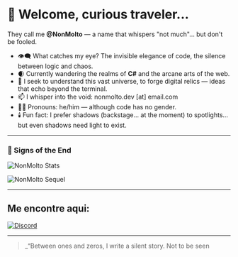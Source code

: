 # 👋 Welcome, curious traveler...

They call me **@NonMolto** — a name that whispers "not much"... but don't be fooled.

- 👁‍🗨 What catches my eye? The invisible elegance of code, the silence between logic and chaos.
- 🌒 Currently wandering the realms of **C#** and the arcane arts of the web.
- 🤝 I seek to understand this vast universe, to forge digital relics — ideas that echo beyond the terminal.
- 📫 I whisper into the void: nonmolto.dev [at] email.com
- 😶‍🌫️ Pronouns: he/him — although code has no gender.
- 🕯️ Fun fact: I prefer shadows (backstage... at the moment) to spotlights... but even shadows need light to exist.

---

### 🧿 Signs of the End

![NonMolto Stats](https://github-readme-stats.vercel.app/api?username=NonMolto&theme=tokyonight&show_icons=true&hide_border=true&count_private=true)

![NonMolto Sequel](https://github-readme-streak-stats.herokuapp.com/?user=NonMolto&theme=tokyonight&hide_border=true)




---

## Me encontre aqui:

[![Discord](https://img.shields.io/badge/-Discord-5865F2?style=for-the-badge&logo=discord&logoColor=white)](https://discord.com/users/1303756826541817917)

---

> _“Between ones and zeros, I write a silent story.
> Not to be seen
